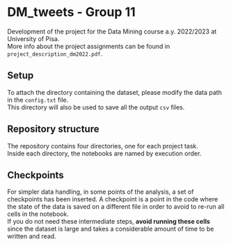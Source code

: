 # DM_tweets - Group 11
Development of the project for the Data Mining course a.y. 2022/2023 at University of Pisa. \
More info about the project assignments can be found in `project_description_dm2022.pdf`.

## Setup

To attach the directory containing the dataset, please modify the data path in the `config.txt` file.\
This directory will also be used to save all the output `csv` files.

## Repository structure

The repository contains four directories, one for each project task.\
Inside each directory, the notebooks are named by execution order.

## Checkpoints

For simpler data handling, in some points of the analysis, a set of checkpoints has been inserted.
A checkpoint is a point in the code where the state of the data is saved on a different file in order to avoid to re-run
all cells in the notebook.\
If you do not need these intermediate steps, **avoid running these cells** since the dataset is large and takes a
considerable amount of time to be written and read.



